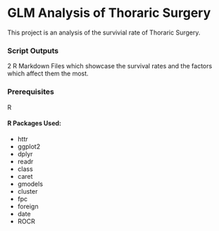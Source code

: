 # GLM Analysis of Thoraric Surgery

This project is an analysis of the survivial rate of Thoraric Surgery.

### Script Outputs

2 R Markdown Files which showcase the survival rates and the factors which affect them the most.  

### Prerequisites

R 
#### R Packages Used:
* httr
* ggplot2
* dplyr
* readr
* class
* caret
* gmodels
* cluster
* fpc
* foreign
* date
* ROCR


